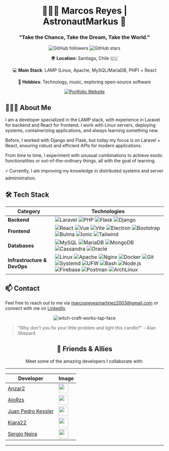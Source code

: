 <div align="center">

# 👨🏻‍🚀 Marcos Reyes | AstronautMarkus 🚀

### "Take the Chance, Take the Dream, Take the World."

![GitHub followers](https://img.shields.io/github/followers/AstronautMarkus?style=flat-square&label=Followers&logo=github) ![GitHub stars](https://img.shields.io/github/stars/AstronautMarkus?style=flat-square&label=Stars&logo=github)


🌍 **Location:** Santiago, Chile 🇨🇱  

💻 **Main Stack**: LAMP (Linux, Apache, MySQL/MariaDB, PHP) + React

🎵 **Hobbies**: Technology, music, exploring open-source software


[![Portfolio Website](https://img.shields.io/badge/Portfolio-astronautmarkus.dev-gray?style=flat-square&labelColor=6a0dad)](https://astronautmarkus.dev)

</div>

## 👨🏻‍💻 About Me

I am a developer specialized in the LAMP stack, with experience in Laravel for backend and React for frontend. I work with Linux servers, deploying systems, containerizing applications, and always learning something new.

Before, I worked with Django and Flask, but today my focus is on Laravel + React, ensuring robust and efficient APIs for modern applications.

From time to time, I experiment with unusual combinations to achieve exotic functionalities or out-of-the-ordinary things, all with the goal of learning.

⚡ Currently, I am improving my knowledge in distributed systems and server administration.

## 🛠️ Tech Stack

| **Category**             | **Technologies**                                                                                                                                                                                                                                                                                                                                 |
|--------------------------|---------------------------------------------------------------------------------------------------------------------------------------------------------------------------------------------------------------------------------------------------------------------------------------------------------------------------------------------------|
| **Backend**              | ![Laravel](https://img.shields.io/badge/-Laravel-FF2D20?style=flat-square&logo=laravel&logoColor=white) ![PHP](https://img.shields.io/badge/-PHP-777BB4?style=flat-square&logo=php&logoColor=white) ![Flask](https://img.shields.io/badge/-Flask-000000?style=flat-square&logo=flask&logoColor=white) ![Django](https://img.shields.io/badge/-Django-092E20?style=flat-square&logo=django&logoColor=white) |
| **Frontend**             | ![React](https://img.shields.io/badge/-React-61DAFB?style=flat-square&logo=react&logoColor=white) ![Vue](https://img.shields.io/badge/-Vue-4FC08D?style=flat-square&logo=vuedotjs&logoColor=white) ![Vite](https://img.shields.io/badge/-Vite-646CFF?style=flat-square&logo=vite&logoColor=white) ![Electron](https://img.shields.io/badge/-Electron-47848F?style=flat-square&logo=electron&logoColor=white) ![Bootstrap](https://img.shields.io/badge/-Bootstrap-7952B3?style=flat-square&logo=bootstrap&logoColor=white) ![Bulma](https://img.shields.io/badge/-Bulma-00D1B2?style=flat-square&logo=bulma&logoColor=white) ![Ionic](https://img.shields.io/badge/-Ionic-3880FF?style=flat-square&logo=ionic&logoColor=white) ![Tailwind](https://img.shields.io/badge/-Tailwind-06B6D4?style=flat-square&logo=tailwindcss&logoColor=white) |
| **Databases**            | ![MySQL](https://img.shields.io/badge/-MySQL-4479A1?style=flat-square&logo=mysql&logoColor=white) ![MariaDB](https://img.shields.io/badge/-MariaDB-003545?style=flat-square&logo=mariadb&logoColor=white) ![MongoDB](https://img.shields.io/badge/-MongoDB-47A248?style=flat-square&logo=mongodb&logoColor=white) ![Cassandra](https://img.shields.io/badge/-Cassandra-1287B1?style=flat-square&logo=apache-cassandra&logoColor=white) ![Oracle](https://img.shields.io/badge/-Oracle-F80000?style=flat-square&logoColor=white) |
| **Infrastructure & DevOps** | ![Linux](https://img.shields.io/badge/-Linux-FCC624?style=flat-square&logo=linux&logoColor=black) ![Apache](https://img.shields.io/badge/-Apache-D22128?style=flat-square&logo=apache&logoColor=white) ![Nginx](https://img.shields.io/badge/-Nginx-009639?style=flat-square&logo=nginx&logoColor=white) ![Docker](https://img.shields.io/badge/-Docker-2496ED?style=flat-square&logo=docker&logoColor=white) ![Git](https://img.shields.io/badge/-Git-F05032?style=flat-square&logo=git&logoColor=white) ![Systemd](https://img.shields.io/badge/-Systemd-2C8EBB?style=flat-square&logo=systemd&logoColor=white) ![UFW](https://img.shields.io/badge/-UFW-333333?style=flat-square&logo=ufw&logoColor=white) ![Bash](https://img.shields.io/badge/-GNU%20Bash-4EAA25?style=flat-square&logo=gnu-bash&logoColor=white) ![Node.js](https://img.shields.io/badge/-Node.js-339933?style=flat-square&logo=node.js&logoColor=white) ![Firebase](https://img.shields.io/badge/-Firebase-FFCA28?style=flat-square&logo=firebase&logoColor=white) ![Postman](https://img.shields.io/badge/-Postman-FF6C37?style=flat-square&logo=postman&logoColor=white) ![ArchLinux](https://img.shields.io/badge/-Arch%20Linux-1793D1?style=flat-square&logo=archlinux&logoColor=white)  |


## 📫 Contact

Feel free to reach out to me via [marcosreyesmartinez2003@gmail.com](mailto:marcosreyesmartinez2003@gmail.com) or connect with me on [LinkedIn](https://www.linkedin.com/in/markusreyes).

<div align="center">

![witch-craft-works-tap-face](https://github.com/user-attachments/assets/e65344bb-5e04-4d6c-be04-e97a3320d804)


</div>

> “Why don't you fix your little problem and light this candle?” - Alan Shepard







<div align="center">

## 👥 Friends & Allies

Meet some of the amazing developers I collaborate with:




---

| **Developer** | **Image** |
|---------------|-----------|
| [Anzar2](https://github.com/anzar2) | <img src="https://github.com/anzar2.png" width="30"/> |
| [AloRzs](https://github.com/AloRzs) | <img src="https://github.com/AloRzs.png" width="30"/> |
| [Juan Pedro Kessler](https://github.com/Juan-Pedro-Kessler) | <img src="https://github.com/Juan-Pedro-Kessler.png" width="30"/> |
| [Kiara22](https://github.com/Ki4ra1109) | <img src="https://github.com/Ki4ra1109.png" width="30"/> |
| [Sergio Neira](https://github.com/Sergio-Neira) | <img src="https://github.com/Sergio-Neira.png" width="30"/> |

---

</div>

